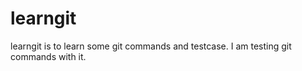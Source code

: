 # learngit
learngit is to learn some git commands and testcase.
I am testing git commands with it. 

